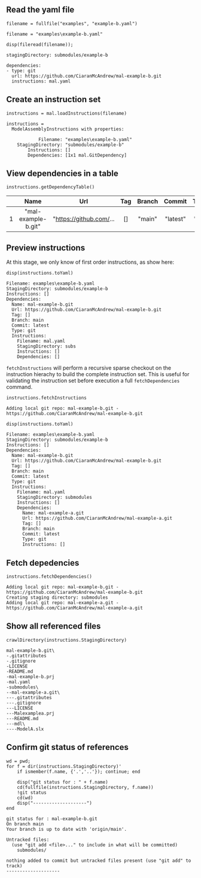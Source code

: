 ## Read the yaml file

```matlab:Code
filename = fullfile("examples", "example-b.yaml")
```

```text:Output
filename = "examples\example-b.yaml"
```

```matlab:Code
disp(fileread(filename));
```

```text:Output
stagingDirectory: submodules/example-b

dependencies:
- type: git
  url: https://github.com/CiaranMcAndrew/mal-example-b.git
  instructions: mal.yaml
```

## Create an instruction set

```matlab:Code
instructions = mal.loadInstructions(filename)
```

```text:Output
instructions = 
  ModelAssemblyInstructions with properties:

            Filename: "examples\example-b.yaml"
    StagingDirectory: "submodules/example-b"
        Instructions: []
        Dependencies: [1x1 mal.GitDependency]

```

## View dependencies in a table

```matlab:Code
instructions.getDependencyTable()
```

| |Name|Url|Tag|Branch|Commit|Type|Instructions|
|:--:|:--:|:--:|:--:|:--:|:--:|:--:|:--:|
|1|"mal-example-b.git"|"https://github.com/...|[]|"main"|"latest"|"git"|1x1 struct|

## Preview instructions

At this stage, we only know of first order instructions, as show here:

```matlab:Code
disp(instructions.toYaml)
```

```text:Output
Filename: examples\example-b.yaml
StagingDirectory: submodules/example-b
Instructions: []
Dependencies:
  Name: mal-example-b.git
  Url: https://github.com/CiaranMcAndrew/mal-example-b.git
  Tag: []
  Branch: main
  Commit: latest
  Type: git
  Instructions:
    Filename: mal.yaml
    StagingDirectory: subs
    Instructions: []
    Dependencies: []
```

`fetchInstructions` will perform a recursive sparse checkout on the instruction hierachy to build the complete instruction set. This is useful for validating the instruction set before execution a full `fetchDependencies` command.

```matlab:Code
instructions.fetchInstructions
```

```text:Output
Adding local git repo: mal-example-b.git - https://github.com/CiaranMcAndrew/mal-example-b.git
```

```matlab:Code
disp(instructions.toYaml)
```

```text:Output
Filename: examples\example-b.yaml
StagingDirectory: submodules/example-b
Instructions: []
Dependencies:
  Name: mal-example-b.git
  Url: https://github.com/CiaranMcAndrew/mal-example-b.git
  Tag: []
  Branch: main
  Commit: latest
  Type: git
  Instructions:
    Filename: mal.yaml
    StagingDirectory: submodules
    Instructions: []
    Dependencies:
      Name: mal-example-a.git
      Url: https://github.com/CiaranMcAndrew/mal-example-a.git
      Tag: []
      Branch: main
      Commit: latest
      Type: git
      Instructions: []
```

## Fetch depedencies

```matlab:Code
instructions.fetchDependencies()
```

```text:Output
Adding local git repo: mal-example-b.git - https://github.com/CiaranMcAndrew/mal-example-b.git
Creating staging directory: submodules
Adding local git repo: mal-example-a.git - https://github.com/CiaranMcAndrew/mal-example-a.git
```

## Show all referenced files

```matlab:Code
crawlDirectory(instructions.StagingDirectory)
```

```text:Output
mal-example-b.git\
-.gitattributes
-.gitignore
-LICENSE
-README.md
-mal-example-b.prj
-mal.yaml
-submodules\
--mal-example-a.git\
---.gitattributes
---.gitignore
---LICENSE
---Malexamplea.prj
---README.md
---mdl\
----ModelA.slx
```

## Confirm git status of references

```matlab:Code
wd = pwd;
for f = dir(instructions.StagingDirectory)'
    if ismember(f.name, {'.','..'}); continue; end
    
    disp("git status for : " + f.name)
    cd(fullfile(instructions.StagingDirectory, f.name))
    !git status
    cd(wd)
    disp("--------------------")
end
```

```text:Output
git status for : mal-example-b.git
On branch main
Your branch is up to date with 'origin/main'.

Untracked files:
  (use "git add <file>..." to include in what will be committed)
	submodules/

nothing added to commit but untracked files present (use "git add" to track)
--------------------
```
